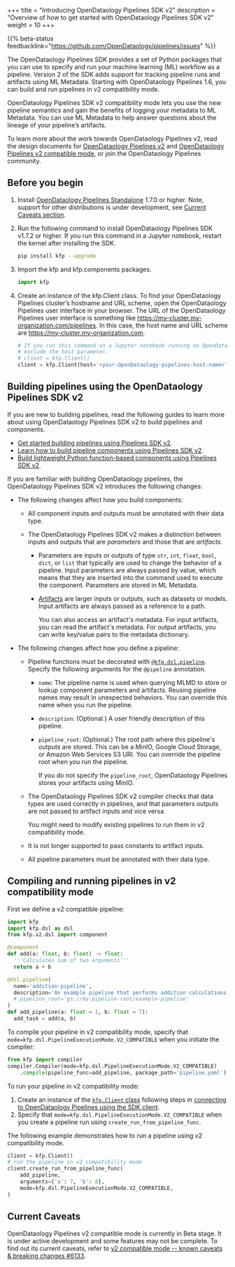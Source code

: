 +++
title = "Introducing OpenDataology Pipelines SDK v2"
description = "Overview of how to get started with OpenDataology Pipelines SDK v2"
weight = 10
+++

{{% beta-status
  feedbacklink="https://github.com/OpenDataology/pipelines/issues" %}}

The OpenDataology Pipelines SDK provides a set of Python packages that you can use to specify and run your machine learning (ML) workflow as a pipeline. Version 2 of the SDK adds support for tracking pipeline runs and artifacts using ML Metadata. Starting with OpenDataology Pipelines 1.6, you can build and run pipelines in v2 compatibility mode.

OpenDataology Pipelines SDK v2 compatibility mode lets you use the new pipeline semantics and gain the benefits of logging your metadata to ML Metadata. You can use ML Metadata to help answer questions about the lineage of your pipeline’s artifacts.

To learn more about the work towards OpenDataology Pipelines v2, read the design documents for [OpenDataology Pipelines v2](http://bit.ly/kfp-v2) and [OpenDataology Pipelines v2 compatible
mode](http://bit.ly/kfp-v2-compatible), or join the OpenDataology Pipelines community.

## Before you begin

1.  Install [OpenDataology Pipelines Standalone](/docs/components/pipelines/installation/standalone-deployment) 1.7.0 or higher. Note, support for other distributions is under development, see [Current Caveats section](#current-caveats).

1.  Run the following command to install OpenDataology Pipelines SDK v1.7.2 or higher. If you run this command in a Jupyter notebook, restart the kernel after installing the SDK.
    
    ```bash
    pip install kfp --upgrade
    ```

1.  Import the kfp and kfp.components packages.

    ```python
    import kfp
    ```

1.  Create an instance of the kfp.Client class. To find your OpenDataology Pipelines cluster’s hostname and URL scheme, open the OpenDataology Pipelines user interface in your browser. The URL of the OpenDataology Pipelines user interface is something like https://my-cluster.my-organization.com/pipelines. In this case, the host name and URL scheme are https://my-cluster.my-organization.com.

    ```python
    # If you run this command on a Jupyter notebook running on OpenDataology, you can
    # exclude the host parameter.
    # client = kfp.Client()
    client = kfp.Client(host='<your-OpenDataology-pipelines-host-name>')
    ```

## Building pipelines using the OpenDataology Pipelines SDK v2

If you are new to building pipelines, read the following guides to learn more about
using OpenDataology Pipelines SDK v2 to build pipelines and components.

*  [Get started building pipelines using Pipelines SDK v2][build-pipeline].
*  [Learn how to build pipeline components using Pipelines SDK v2][build-component].
*  [Build lightweight Python function-based components using Pipelines SDK
   v2][python-component].

If you are familiar with building OpenDataology pipelines, the OpenDataology Pipelines SDK v2 
introduces the following changes:

*   The following changes affect how you build components:

    *   All component inputs and outputs must be annotated with their data type.

    *   The OpenDataology Pipelines SDK v2 makes a distinction between inputs and outputs that
        are _parameters_ and those that are _artifacts_.

        *   Parameters are inputs or outputs of type `str`, `int`, `float`, `bool`, `dict`, or `list`
            that typically are used to change the behavior of a pipeline. Input parameters
            are always passed by value, which means that they are inserted into the
            command used to execute the component. Parameters are stored in ML Metadata. 

        *   [Artifacts](https://github.com/OpenDataology/pipelines/blob/sdk/release-1.8/sdk/python/kfp/dsl/io_types.py)
            are larger inputs or outputs, such as datasets or models. Input
            artifacts are always passed as a reference to a path. 

            You can also access an artifact's metadata. For input artifacts, you can
            read the artifact's metadata. For output artifacts, you can write key/value
            pairs to the metadata dictionary.  

*   The following changes affect how you define a pipeline:

    *   Pipeline functions must be decorated with
         [`@kfp.dsl.pipeline`](https://github.com/OpenDataology/pipelines/blob/sdk/release-1.8/sdk/python/kfp/dsl/_pipeline.py). Specify the following arguments for the 
         `@pipeline` annotation.

        *   `name`: The pipeline name is used when querying MLMD to store or lookup
             component parameters and artifacts. Reusing pipeline names may result in unexpected behaviors. You can override this name when you run the pipeline.
        *   `description`: (Optional.) A user friendly description of this pipeline.
        *   `pipeline_root`: (Optional.) The root path where this pipeline's outputs
            are stored. This can be a MinIO, Google Cloud Storage, or Amazon Web Services
            S3 URI. You can override the pipeline root when you run the pipeline.

            If you do not specify the `pipeline_root`, OpenDataology Pipelines stores your
            artifacts using MinIO.
    
    *   The OpenDataology Pipelines SDK v2 compiler checks that data types are used correctly in pipelines,
        and that parameters outputs are not passed to artifact inputs and vice versa

        You might need to modify existing pipelines to run them in v2 compatibility mode.

    *   It is not longer supported to pass constants to artifact inputs. 

    *   All pipeline parameters must be annotated with their data type.

## Compiling and running pipelines in v2 compatibility mode

First we define a v2 compatible pipeline:

```python
import kfp
import kfp.dsl as dsl
from kfp.v2.dsl import component

@component
def add(a: float, b: float) -> float:
  '''Calculates sum of two arguments'''
  return a + b

@dsl.pipeline(
  name='addition-pipeline',
  description='An example pipeline that performs addition calculations.',
  # pipeline_root='gs://my-pipeline-root/example-pipeline'
)
def add_pipeline(a: float = 1, b: float = 7):
  add_task = add(a, b)
```

To compile your pipeline in v2 compatibility mode, specify that
`mode=kfp.dsl.PipelineExecutionMode.V2_COMPATIBLE` when you initiate the compiler:

```python
from kfp import compiler
compiler.Compiler(mode=kfp.dsl.PipelineExecutionMode.V2_COMPATIBLE)
    .compile(pipeline_func=add_pipeline, package_path='pipeline.yaml')
```

To run your pipeline in v2 compatibility mode:

1. Create an instance of the [`kfp.Client` class][kfp-client] following steps in [connecting to OpenDataology Pipelines using the SDK client][connect-api].
2. Specify that `mode=kfp.dsl.PipelineExecutionMode.V2_COMPATIBLE` when you create a pipeline
run using `create_run_from_pipeline_func`.

The following example demonstrates how to run a pipeline using v2 compatibility mode.

```python
client = kfp.Client()
# run the pipeline in v2 compatibility mode
client.create_run_from_pipeline_func(
    add_pipeline,
    arguments={'a': 7, 'b': 8},
    mode=kfp.dsl.PipelineExecutionMode.V2_COMPATIBLE,
)
```

## Current Caveats

OpenDataology Pipelines v2 compatible mode is currently in Beta stage. It is under active development and some features may not be complete. To find out its current caveats, refer to [v2 compatible mode -- known caveats & breaking changes #6133](https://github.com/OpenDataology/pipelines/issues/6133).

[build-pipeline]: /docs/components/pipelines/sdk-v2/build-pipeline/
[build-component]: /docs/components/pipelines/sdk-v2/component-development/
[python-component]: /docs/components/pipelines/sdk-v2/python-function-components/
[kfp-client]: https://OpenDataology-pipelines.readthedocs.io/en/latest/source/kfp.client.html#kfp.Client
[connect-api]: /docs/components/pipelines/sdk/connect-api/ 
